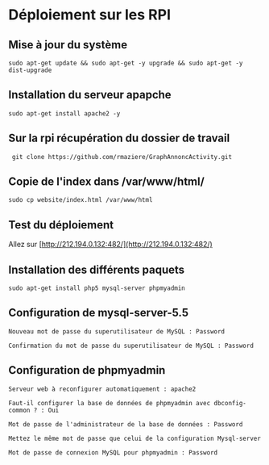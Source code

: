 # Déploiement sur les RPI

## Mise à jour du système
```
sudo apt-get update && sudo apt-get -y upgrade && sudo apt-get -y dist-upgrade
```

## Installation du serveur apapche
```
sudo apt-get install apache2 -y
```

## Sur la rpi récupération du dossier de travail
```
 git clone https://github.com/rmaziere/GraphAnnoncActivity.git
```

## Copie de l'index dans /var/www/html/
```
sudo cp website/index.html /var/www/html
```

## Test du déploiement
Allez sur [http://212.194.0.132:482/](http://212.194.0.132:482/)

## Installation des différents paquets
```
sudo apt-get install php5 mysql-server phpmyadmin
```

## Configuration de mysql-server-5.5
```
Nouveau mot de passe du superutilisateur de MySQL : Password

Confirmation du mot de passe du superutilisateur de MySQL : Password
```

## Configuration de phpmyadmin
```
Serveur web à reconfigurer automatiquement : apache2

Faut-il configurer la base de données de phpmyadmin avec dbconfig-common ? : Oui

Mot de passe de l'administrateur de la base de données : Password

Mettez le même mot de passe que celui de la configuration Mysql-server

Mot de passe de connexion MySQL pour phpmyadmin : Password
```